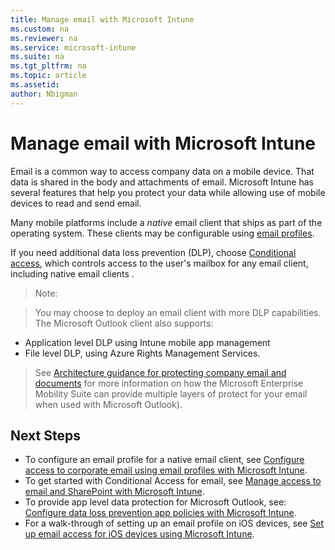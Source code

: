 ```yaml
---
title: Manage email with Microsoft Intune
ms.custom: na
ms.reviewer: na
ms.service: microsoft-intune
ms.suite: na
ms.tgt_pltfrm: na
ms.topic: article
ms.assetid:
author: Nbigman
---
```

# Manage email with Microsoft Intune

Email is a common way to access company data on a mobile device.  That data is shared in the body and attachments of email.
Microsoft Intune has several features that help you protect your data while allowing use of mobile devices to read and send email.

Many mobile platforms include a *native* email client that ships as part of the
operating system.  These clients may be configurable using [email profiles](configure-access-to-corporate-email-using-email-profiles-with-microsoft-intune.md).

If you need additional data loss prevention (DLP), choose [Conditional access](manage-access-to-email-and-sharepoint-with-microsoft-intune.md), which controls access to the user's
 mailbox for any email client, including native email clients .
>Note:

>You may choose to deploy an email client with more DLP capabilities.  The
Microsoft Outlook client also supports:
-  Application level DLP using Intune mobile app management
-  File level DLP, using Azure Rights Management Services.
<!---Topic referenced below may have been deleted--->

>See [Architecture guidance for protecting company email and documents](https://technet.microsoft.com/library/mt574220.aspx) for more information on how the Microsoft Enterprise Mobility Suite can provide multiple layers of protect for your email when used with Microsoft Outlook).


## Next Steps
-  To configure an email profile for a native email client, see [Configure access to corporate email
using email profiles with Microsoft Intune](configure-access-to-corporate-email-using-email-profiles-with-microsoft-intune.md).
-  To get started with Conditional Access for email, see [Manage access to email and SharePoint
with Microsoft Intune](manage-access-to-email-and-sharepoint-with-microsoft-intune.md).
-  To provide app level data protection for Microsoft Outlook, see: [Configure data loss prevention
app policies with Microsoft Intune](configure-data-loss-prevention-app-policies-with-microsoft-intune.md).
-  For a walk-through of setting up an email profile on iOS devices, see [Set up email access for iOS devices using Microsoft Intune](set-up-email-access-for-ios-devices-using-microsoft-intune.md).
